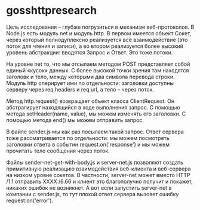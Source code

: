 # gosshttpresearch

Цель исследования – глубже погрузиться в механизм веб-протоколов. В Node.js есть модуль net и модуль http. В первом имеется объект Сокет, через который полнодуплексно реализуется всё взаимодействие (это поток для чтения и записи), а во втором реализуется более высокий уровень абстракции: вводятся Запрос и Ответ. Это тоже потоки. 

На уровне net то, что мы отсылаем методом POST представляет собой единый «кусок» данных. С более высокой точки зрения там находятся заголовк и тело, между которыми два символа перевода строки. Модуль http оперирует ими по отдельности: заголовки доступны серверу через req.headers и req.url, а тело – через поток. 

Метод http.request() возвращает объект класса ClientRequest. Он абстрагирует находящийся в ходе выполнения запрос. С помощью метода setHeader(name, value), мы можем изменять его заголовки. С помощью метода end() мы можем отправить запрос.

В файле sender.js мы как раз посылаем такой запрос. Ответ сервера тоже рассматривается по отдельности: мы можем посмотреть заголовки ответа в событии request.on('response') и мы можем прочитать тело сообщения через поток.

Файлы sender-net-get-with-body.js и server-net.js позволяют создать примитивную реализацию взаимодействия веб-клиента и веб-сервера на низком уровне сокетов. В частности, server-net может вместо HTTP /1.1 отправить XXXX /6.66 и клиент это благополучно получит и покажет, никаких ошибок не возникнет. А вот если запустить server-net в компании с sender.js, то тут плохой ответ сервера вызовет ошибку request.on('error').

